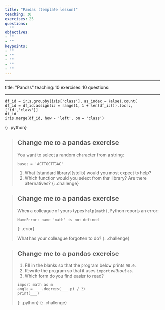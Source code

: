 ```yaml
---
title: "Pandas (template lesson)"
teaching: 20
exercises: 25
questions:
- ""
objectives:
- ""
- ""
keypoints:
- ""
- ""
- ""
- ""
- ""
---
```

---
title: "Pandas"
teaching: 10
exercises: 10
questions:

---


~~~
df_id = iris.groupby(iris['class'], as_index = False).count()
df_id = df_id.assign(id = range(1, 1 + len(df_id))).loc[:,['id','class']]
df_id
iris.merge(df_id, how = 'left', on = 'class')
~~~
{: .python}


> ## Change me to a pandas exercise
>
> You want to select a random character from a string:
> ~~~
> bases = 'ACTTGCTTGAC'
> ~~~
>
> 1. What [standard library][stdlib] would you most expect to help?
> 2. Which function would you select from that library? Are there alternatives?
{: .challenge}

> ## Change me to a pandas exercise
>
> When a colleague of yours types `help(math)`,
> Python reports an error:
>
> ~~~
> NameError: name 'math' is not defined
> ~~~
> {: .error}
>
> What has your colleague forgotten to do?
{: .challenge}

> ## Change me to a pandas exercise
>
> 1. Fill in the blanks so that the program below prints `90.0`.
> 2. Rewrite the program so that it uses `import` *without* `as`.
> 3. Which form do you find easier to read?
>
> ~~~
> import math as m
> angle = ___.degrees(___.pi / 2)
> print(___)
> ~~~
> {: .python}
{: .challenge}

